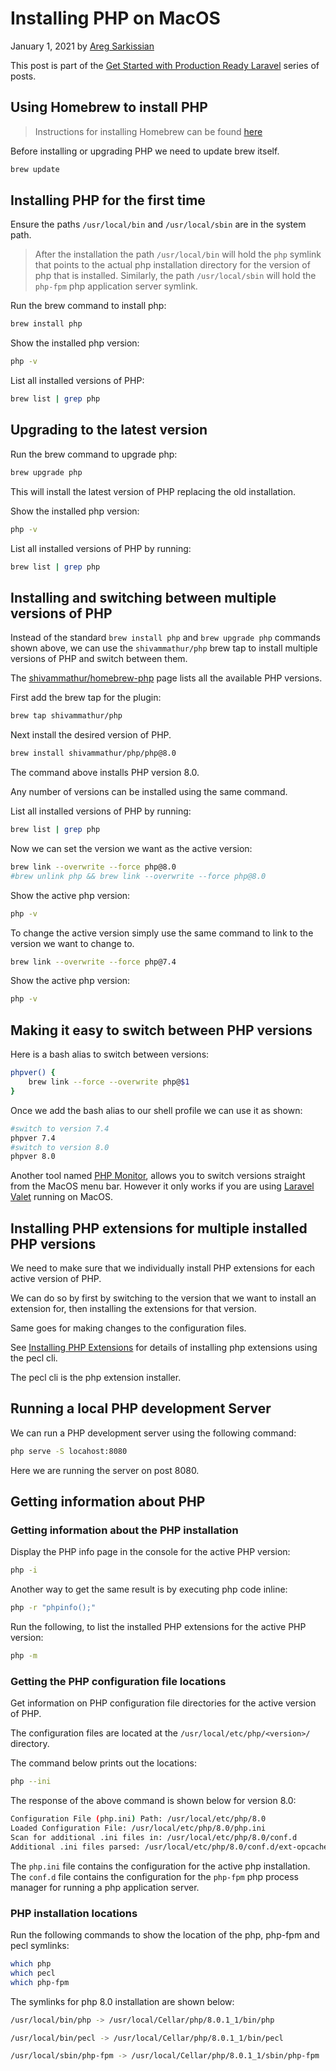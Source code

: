 # Installing PHP on MacOS

January 1, 2021 by [Areg Sarkissian](https://aregsar.com/about)

This post is part of the [Get Started with Production Ready Laravel](https://aregsar.com/blog/2021/get-started-with-production-ready-laravel) series of posts.

## Using Homebrew to install PHP

> Instructions for installing Homebrew can be found [here](https://brew.sh)

Before installing or upgrading PHP we need to update brew itself.

```bash
brew update
```

## Installing PHP for the first time

Ensure the paths `/usr/local/bin` and `/usr/local/sbin` are in the system path.

> After the installation the path `/usr/local/bin` will hold the `php` symlink that points to the actual php installation directory for the version of php that is installed. Similarly, the path `/usr/local/sbin` will hold the `php-fpm` php application server symlink.

Run the brew command to install php:

```bash
brew install php
```

Show the installed php version:

```bash
php -v
```

List all installed versions of PHP:

```bash
brew list | grep php
```

## Upgrading to the latest version

Run the brew command to upgrade php:

```bash
brew upgrade php
```

This will install the latest version of PHP replacing the old installation.

Show the installed php version:

```bash
php -v
```

List all installed versions of PHP by running:

```bash
brew list | grep php
```

## Installing and switching between multiple versions of PHP

Instead of the standard `brew install php` and `brew upgrade php` commands shown above, we can use the `shivammathur/php` brew tap to install multiple versions of PHP and switch between them.

The [shivammathur/homebrew-php](https://github.com/shivammathur/homebrew-php) page lists all the available PHP versions.

First add the brew tap for the plugin:

```bash
brew tap shivammathur/php
```

Next install the desired version of PHP.

```bash
brew install shivammathur/php/php@8.0
```

The command above installs PHP version 8.0.

Any number of versions can be installed using the same command.

List all installed versions of PHP by running:

```bash
brew list | grep php
```

Now we can set the version we want as the active version:

```bash
brew link --overwrite --force php@8.0
#brew unlink php && brew link --overwrite --force php@8.0
```

Show the active php version:

```bash
php -v
```

To change the active version simply use the same command to link to the version we want to change to.

```bash
brew link --overwrite --force php@7.4
```

Show the active php version:

```bash
php -v
```

## Making it easy to switch between PHP versions

Here is a bash alias to switch between versions:

```bash
phpver() {
    brew link --force --overwrite php@$1
}
```

Once we add the bash alias to our shell profile we can use it as shown:

```bash
#switch to version 7.4
phpver 7.4
#switch to version 8.0
phpver 8.0
```

Another tool named [PHP Monitor](https://github.com/nicoverbruggen/phpmon), allows you to switch versions straight from the MacOS menu bar. However it only works if you are using [Laravel Valet](https://github.com/laravel/valet) running on MacOS.

## Installing PHP extensions for multiple installed PHP versions

We need to make sure that we individually install PHP extensions for each active version of PHP.

We can do so by first by switching to the version that we want to install an extension for, then installing the extensions for that version.

Same goes for making changes to the configuration files.

See [Installing PHP Extensions](https://aregsar.com/about) for details of installing php extensions using the pecl cli.

The pecl cli is the php extension installer.

## Running a local PHP development Server

We can run a PHP development server using the following command:

```bash
php serve -S locahost:8080
```

Here we are running the server on post 8080.

## Getting information about PHP

### Getting information about the PHP installation

Display the PHP info page in the console for the active PHP version:

```bash
php -i
```

Another way to get the same result is by executing php code inline:

```bash
php -r "phpinfo();"
```

Run the following, to list the installed PHP extensions for the active PHP version:

```bash
php -m
```

### Getting the PHP configuration file locations

Get information on PHP configuration file directories for the active version of PHP.

The configuration files are located at the `/usr/local/etc/php/<version>/` directory.

The command below prints out the locations:

```bash
php --ini
```

The response of the above command is shown below for version 8.0:

```bash
Configuration File (php.ini) Path: /usr/local/etc/php/8.0
Loaded Configuration File: /usr/local/etc/php/8.0/php.ini
Scan for additional .ini files in: /usr/local/etc/php/8.0/conf.d
Additional .ini files parsed: /usr/local/etc/php/8.0/conf.d/ext-opcache.ini
```

The `php.ini` file contains the configuration for the active php installation. The `conf.d` file contains the configuration for the `php-fpm` php process manager for running a php application server.

### PHP installation locations

Run the following commands to show the location of the php, php-fpm and pecl symlinks:

```bash
which php
which pecl
which php-fpm
```

The symlinks for php 8.0 installation are shown below:

```bash
/usr/local/bin/php -> /usr/local/Cellar/php/8.0.1_1/bin/php

/usr/local/bin/pecl -> /usr/local/Cellar/php/8.0.1_1/bin/pecl

/usr/local/sbin/php-fpm -> /usr/local/Cellar/php/8.0.1_1/sbin/php-fpm
```
